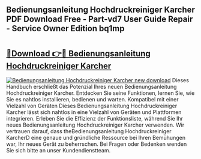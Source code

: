 ## Bedienungsanleitung Hochdruckreiniger Karcher PDF Download Free - Part-vd7 User Guide Repair - Service Owner Edition bq1mp

# <h2><a href="http://df2ojzr.blite.top/?on=Bedienungsanleitung+Hochdruckreiniger+Karcher">🔗Download 👉🔴 Bedienungsanleitung Hochdruckreiniger Karcher</a></h2>

[![Bedienungsanleitung Hochdruckreiniger Karcher new download](https://i.imgur.com/lujVjoI.png)](http://df2ojzr.blite.top/?on=Bedienungsanleitung+Hochdruckreiniger+Karcher)
Dieses Handbuch erschließt das Potenzial Ihres neuen Bedienungsanleitung Hochdruckreiniger Karcher. Entdecken Sie seine Funktionen, lernen Sie, wie Sie es nahtlos installieren, bedienen und warten. Kompatibel mit einer Vielzahl von Geräten Dieses Bedienungsanleitung Hochdruckreiniger Karcher lässt sich nahtlos in eine Vielzahl von Geräten und Plattformen integrieren. Erleben Sie die Effizienz der Funktionsliste, während Sie Ihr neues Bedienungsanleitung Hochdruckreiniger Karcher verwenden. Wir vertrauen darauf, dass theBedienungsanleitung Hochdruckreiniger KarcherD eine genaue und gründliche Ressource bei Ihren Bemühungen war, Ihr neues Gerät zu beherrschen. Bei Fragen oder Bedenken wenden Sie sich bitte an unser Kundendienstteam.
